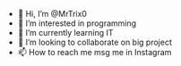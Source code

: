 - 👋 Hi, I’m @MrTrix0
- 👀 I’m interested in programming 
- 🌱 I’m currently learning IT
- 💞️ I’m looking to collaborate on big project 
- 📫 How to reach me msg me in Instagram 

<!---
MrTrix0/MrTrix0 is a ✨ special ✨ repository because its `README.md` (this file) appears on your GitHub profile.
You can click the Preview link to take a look at your changes.
--->
